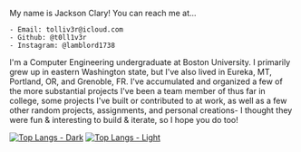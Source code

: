 My name is Jackson Clary!
  You can reach me at...
  
    - Email: tolliv3r@icloud.com
    - Github: @t0ll1v3r
    - Instagram: @lamblord1738

I'm a Computer Engineering undergraduate at Boston University. I primarily grew up in eastern Washington state, but I've also lived in Eureka, MT, Portland, OR, and Grenoble, FR. I've accumulated and organized a few of the more substantial projects I've been a team member of thus far in college, some projects I've built or contributed to at work, as well as a few other random projects, assignments, and personal creations- I thought they were fun & interesting to build & iterate, so I hope you do too!

[![Top Langs - Dark](https://github-readme-stats.vercel.app/api/top-langs/?username=t0ll1v3r&hide=Makefile&card_width=1000&theme=omni#gh-dark-mode-only)](https://github.com/anuraghazra/github-readme-stats#gh-dark-mode-only)
[![Top Langs - Light](https://github-readme-stats.vercel.app/api/top-langs/?username=t0ll1v3r&hide=Makefile&card_width=1000&theme=buefy#gh-light-mode-only)](https://github.com/anuraghazra/github-readme-stats#gh-light-mode-only)
